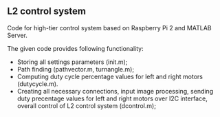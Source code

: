 ## L2 control system

Code for high-tier control system based on Raspberry Pi 2 and MATLAB Server.

The given code provides following functionality:
  - Storing all settings parameters (init.m);
  - Path finding (pathvector.m, turnangle.m);
  - Computing duty cycle percentage values for left and right motors (dutycycle.m).
  - Creating all necessary connections, input image processing, sending duty precentage values for left and right motors over I2C interface, overall control of L2 control system (dcontrol.m);
